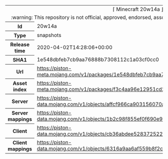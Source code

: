 <html><table>
<tr><td colspan="2" align="center"><img width="0" height="0"><br/>⌈ Minecraft 20w14a ⌋<br/><img width="0" height="0"></td></tr>
<tr><td colspan="2" align="center"><img width="0" height="0"><br/>
:warning: This repository is not official, approved, endorsed, associated or connected with Mojang :warning:
<br/><img width="0" height="0"></td></tr>
<tr><th>Id</th><td>20w14a</td></tr>
<tr><th>Type</th><td>snapshots</td></tr>
<tr><th>Release time</th><td>2020-04-02T14:28:06+00:00</td></tr>
<tr><th>SHA1</th><td>1e548dbfeb7cb9aa76888b7308112c1a03cf0cc0</td></tr>
<tr><th>Url</th><td><a href="https://piston-meta.mojang.com/v1/packages/1e548dbfeb7cb9aa76888b7308112c1a03cf0cc0/20w14a.json">https://piston-meta.mojang.com/v1/packages/1e548dbfeb7cb9aa76888b7308112c1a03cf0cc0/20w14a.json</a></td></tr>
<tr><th>Asset index</th><td><a href="https://piston-meta.mojang.com/v1/packages/f3c4aa96e12951cd2781b3e1c0e8ab82bf719cf2/1.16.json">https://piston-meta.mojang.com/v1/packages/f3c4aa96e12951cd2781b3e1c0e8ab82bf719cf2/1.16.json</a></td></tr>
<tr><th>Server</th><td><a href="https://piston-data.mojang.com/v1/objects/affcf966ca903156070aa90b63417793a78b2165/server.jar">https://piston-data.mojang.com/v1/objects/affcf966ca903156070aa90b63417793a78b2165/server.jar</a></td></tr>
<tr><th>Server mappings</th><td><a href="https://piston-data.mojang.com/v1/objects/1b2c98f855ef0f690e9d499d363fe5ee5969de62/server.txt">https://piston-data.mojang.com/v1/objects/1b2c98f855ef0f690e9d499d363fe5ee5969de62/server.txt</a></td></tr>
<tr><th>Client</th><td><a href="https://piston-data.mojang.com/v1/objects/cb36abdee528372522f52ae41ccc0609fd9c4038/client.jar">https://piston-data.mojang.com/v1/objects/cb36abdee528372522f52ae41ccc0609fd9c4038/client.jar</a></td></tr>
<tr><th>Client mappings</th><td><a href="https://piston-data.mojang.com/v1/objects/6316a9aa6af559b8f2c8760ebd2c55cf3d34277a/client.txt">https://piston-data.mojang.com/v1/objects/6316a9aa6af559b8f2c8760ebd2c55cf3d34277a/client.txt</a></td></tr>
</table></html>